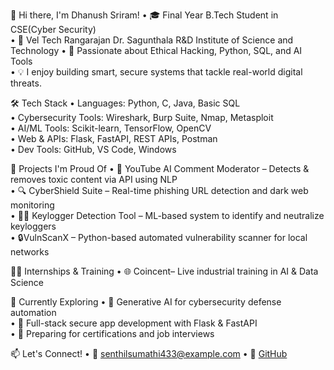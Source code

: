 👋 Hi there, I'm Dhanush Sriram!
• 🎓 Final Year B.Tech Student in CSE(Cyber Security)  
• 🏫 Vel Tech Rangarajan Dr. Sagunthala R&D Institute of Science and Technology
• 🔐 Passionate about Ethical Hacking, Python, SQL, and AI Tools  
• 💡 I enjoy building smart, secure systems that tackle real-world digital threats.

 🛠️ Tech Stack
• Languages: Python, C, Java, Basic SQL  
• Cybersecurity Tools: Wireshark, Burp Suite, Nmap, Metasploit  
• AI/ML Tools: Scikit-learn, TensorFlow, OpenCV  
• Web & APIs: Flask, FastAPI, REST APIs, Postman  
• Dev Tools: GitHub, VS Code, Windows  
  
 📌 Projects I'm Proud Of
• 🧠 YouTube AI Comment Moderator – Detects & removes toxic content via API using NLP  
• 🔍 CyberShield Suite – Real-time phishing URL detection and dark web monitoring  
• 🧑‍💻 Keylogger Detection Tool – ML-based system to identify and neutralize keyloggers  
• 🔒VulnScanX – Python-based automated vulnerability scanner for local networks  

 🧑‍💻 Internships & Training
• 🌐 Coincent– Live industrial training in AI & Data Science

 🌱 Currently Exploring
• 🧠 Generative AI for cybersecurity defense automation  
• 🧪 Full-stack secure app development with Flask & FastAPI  
• 🎯 Preparing for certifications and job interviews  

📫 Let's Connect!
• 📧 senthilsumathi433@example.com 
• 🔗 [GitHub](https://github.com/dhanushh-dev)
